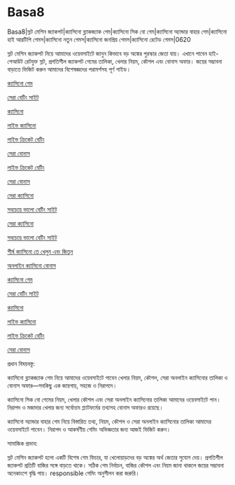 # Basa8
Basa8|স্লট মেশিন জ্যাকপট|ক্যাসিনো ব্ল্যাকজ্যাক গেম|ক্যাসিনো সিক বো গেম|ক্যাসিনো অ্যান্ডার বাহার গেম|ক্যাসিনো হাই আরটিপি গেমস|ক্যাসিনো নতুন গেমস|ক্যাসিনো জনপ্রিয় গেমস|ক্যাসিনো রেটেড গেমস|0620

স্লট মেশিন জ্যাকপট নিয়ে আমাদের ওয়েবসাইটে জানুন কিভাবে বড় অঙ্কের পুরস্কার জেতা যায়। এখানে পাবেন হাই-পেআউট রেটযুক্ত স্লট, প্রগতিশীল জ্যাকপট গেমের তালিকা, খেলার নিয়ম, কৌশল এবং বোনাস অফার। জয়ের সম্ভাবনা বাড়াতে ভিজিট করুন আমাদের বিশেষজ্ঞদের পরামর্শসহ পূর্ণ গাইড।

<a href="https://basa8pc.com/">ক্যাসিনো গেম</a>

<a href="https://basa8pc.net/">সেরা বেটিং সাইট</a>

<a href="https://basa8live.com/">ক্যাসিনো</a>

<a href="https://basa8live.net/">লাইভ ক্যাসিনো</a>

<a href="https://basa8uk.com/">লাইভ ক্রিকেট বেটিং</a>

<a href="https://basa8uk.net/">সেরা বোনাস</a>

<a href="https://basa8uk.com/">লাইভ ক্রিকেট বেটিং</a>

<a href="https://basa8uk.net/">সেরা বোনাস</a>

<a href="https://basa8vip.com/">সেরা ক্যাসিনো</a>

<a href="https://basa8us.com/">সবচেয়ে ভালো বেটিং সাইট</a>

<a href="https://basa8vip.com/">সেরা ক্যাসিনো</a>

<a href="https://basa8us.com/">সবচেয়ে ভালো বেটিং সাইট</a>

<a href="https://basa8us.net/">শীর্ষ ক্যাসিনো তে খেলুন এবং জিতুন</a>

<a href="https://basa8wap.com/">অনলাইন ক্যাসিনো বোনাস</a>

<a href="https://basa8pc.com/">ক্যাসিনো গেম</a>

<a href="https://basa8pc.net/">সেরা বেটিং সাইট</a>

<a href="https://basa8live.com/">ক্যাসিনো</a>

<a href="https://basa8live.net/">লাইভ ক্যাসিনো</a>

<a href="https://basa8uk.com/">লাইভ ক্রিকেট বেটিং</a>

<a href="https://basa8uk.net/">সেরা বোনাস</a>

প্রধান বিষয়বস্তু:

ক্যাসিনো ব্ল্যাকজ্যাক গেম নিয়ে আমাদের ওয়েবসাইটে পাবেন খেলার নিয়ম, কৌশল, সেরা অনলাইন ক্যাসিনোর তালিকা ও বোনাস অফার—সবকিছু এক জায়গায়, সহজে ও নিরাপদে।

ক্যাসিনো সিক বো গেমের নিয়ম, খেলার কৌশল এবং সেরা অনলাইন ক্যাসিনোর তালিকা আমাদের ওয়েবসাইটে পান। নিরাপদ ও মজাদার খেলার জন্য সর্বোত্তম প্ল্যাটফর্মের তথ্যসহ বোনাস অফারও রয়েছে।

ক্যাসিনো অ্যান্ডার বাহার গেম নিয়ে বিস্তারিত তথ্য, নিয়ম, কৌশল ও সেরা অনলাইন ক্যাসিনোর তালিকা আমাদের ওয়েবসাইটে পাবেন। নিরাপদ ও আকর্ষণীয় গেমিং অভিজ্ঞতার জন্য আজই ভিজিট করুন।

সামাজিক প্রভাব:

স্লট মেশিন জ্যাকপট হলো একটি বিশেষ গেম ফিচার, যা খেলোয়াড়দের বড় অঙ্কের অর্থ জেতার সুযোগ দেয়। প্রগতিশীল জ্যাকপট প্রতিটি বাজির সঙ্গে বাড়তে থাকে। সঠিক গেম নির্বাচন, বাজির কৌশল এবং নিয়ম জানা থাকলে জয়ের সম্ভাবনা অনেকাংশে বৃদ্ধি পায়। responsible গেমিং অনুশীলন করা জরুরি।
